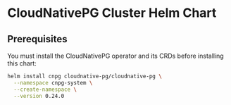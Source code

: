 # CloudNativePG Cluster Helm Chart

## Prerequisites

You must install the CloudNativePG operator and its CRDs before installing this chart:

```bash
helm install cnpg cloudnative-pg/cloudnative-pg \
  --namespace cnpg-system \
  --create-namespace \
  --version 0.24.0
